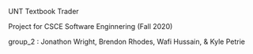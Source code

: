 UNT Textbook Trader

Project for CSCE Software Enginnering (Fall 2020) 

group_2 : Jonathon Wright, Brendon Rhodes, Wafi Hussain, & Kyle Petrie
